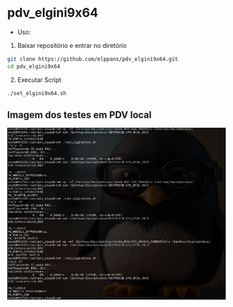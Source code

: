 # pdv_elgini9x64
- Uso:
1) Baixar repositório e entrar no diretório
```bash
git clone https://github.com/elppans/pdv_elgini9x64.git
cd pdv_elgini9x64
```
2) Executar Script

```bash
./set_elgini9x64.sh
```
## Imagem dos testes em PDV local  

![set_elgini9x64.sh_Testes.png](set_Elgini9E1x64.png)
